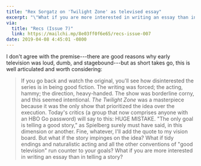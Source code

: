 ```yaml
---
title: "Rex Sorgatz on 'Twilight Zone' as televised essay"
excerpt: "\"What if you are more interested in writing an essay than in telling a story?\""
via:
  title: "Recs (Issue 7)"
  link: https://mailchi.mp/8e03ff0f6e65/recs-issue-007
date: 2019-04-08 4:45:01 -0800  
---
```


I don't agree with the premise---there are good reasons why early television was loud, dumb, and stagebound---but as short takes go, this is well articulated and worth considering:

> If you go back and watch the original, you'll see how disinterested the series is in being good fiction. The writing was forced; the acting, hammy; the direction, heavy-handed. The show was borderline corny, and this seemed intentional. _The Twilight Zone_ was a masterpiece because it was the only show that prioritized the idea over the execution. Today's critics (a group that now comprises anyone with an HBO Go password) will say to this: HUGE MISTAKE. "The only goal is telling a good story," as Spielberg surely must have said, in this dimension or another. Fine, whatever, I'll add the quote to my vision board. But what if the story impinges on the idea? What if tidy endings and naturalistic acting and all the other conventions of "good television" run counter to your goals? What if you are more interested in writing an essay than in telling a story?
